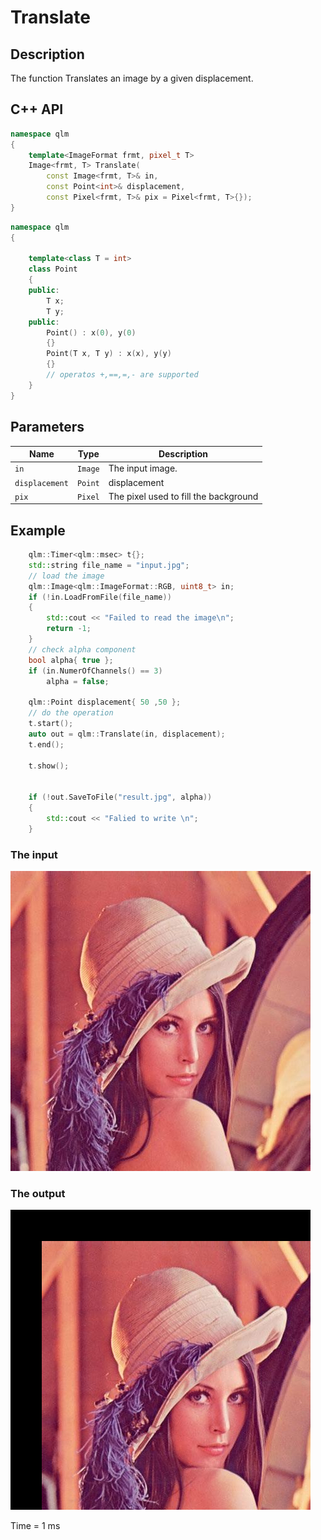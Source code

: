 # Translate

## Description
The function Translates an image by a given displacement.

## C++ API
```c++
namespace qlm
{
	template<ImageFormat frmt, pixel_t T>
	Image<frmt, T> Translate(
		const Image<frmt, T>& in,
		const Point<int>& displacement,
		const Pixel<frmt, T>& pix = Pixel<frmt, T>{});
}
```
```c++
namespace qlm
{
	
	template<class T = int>
	class Point
	{
	public:
		T x;
		T y;
	public:
		Point() : x(0), y(0)
		{}
		Point(T x, T y) : x(x), y(y)
		{}
		// operatos +,==,=,- are supported
	}
}
```
## Parameters

| Name          | Type         | Description                                                         |
|---------------|--------------|---------------------------------------------------------------------|
| `in`          | `Image`      | The input image.                                                    |
| `displacement`| `Point`      | displacement                                                        |
| `pix`         | `Pixel`      | The pixel used to fill the background                               |

## Example

```c++
	qlm::Timer<qlm::msec> t{};
	std::string file_name = "input.jpg";
	// load the image
	qlm::Image<qlm::ImageFormat::RGB, uint8_t> in;
	if (!in.LoadFromFile(file_name))
	{
		std::cout << "Failed to read the image\n";
		return -1;
	}
	// check alpha component
	bool alpha{ true };
	if (in.NumerOfChannels() == 3)
		alpha = false;

	qlm::Point displacement{ 50 ,50 };
	// do the operation
	t.start();
	auto out = qlm::Translate(in, displacement);
	t.end();

	t.show();


	if (!out.SaveToFile("result.jpg", alpha))
	{
		std::cout << "Falied to write \n";
	}
```
### The input
![Input Image](input.jpg)
### The output
![Input Image](result.jpg)

Time = 1 ms

